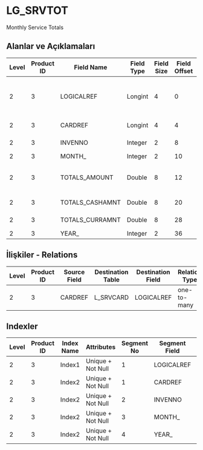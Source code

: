 # LG_SRVTOT

Monthly Service Totals

## Alanlar ve Açıklamaları

| Level | Product ID | Field Name | Field Type | Field Size | Field Offset | Türkçe Açıklama | Expression |
| ----- | ---------- | ---------- | ---------- | ---------- | ------------ | --------------- | ---------- |
| 2 | 3 | LOGICALREF | Longint | 4 | 0 | Aylık Hizmet Toplamları Log. Ref. | Monthly Service Totals Logical Reference |
| 2 | 3 | CARDREF | Longint | 4 | 4 | Hizmet Kartı | SRVCARD LOGICALREF |
| 2 | 3 | INVENNO | Integer | 2 | 8 | Ambar Numarası | Warehouse Number |
| 2 | 3 | MONTH_ | Integer | 2 | 10 | Ay | Month |
| 2 | 3 | TOTALS_AMOUNT | Double | 8 | 12 | Alınan / Verilen Hizmet Miktarı | Purchased / Sold Service Quantity |
| 2 | 3 | TOTALS_CASHAMNT | Double | 8 | 20 | Toplam (TRL) | Total (TRL) |
| 2 | 3 | TOTALS_CURRAMNT | Double | 8 | 28 | Toplam (RD) | Total (Rd) |
| 2 | 3 | YEAR_ | Integer | 2 | 36 | Yıl | Year |

## İlişkiler - Relations

| Level | Product ID | Source Field | Destination Table | Destination Field | Relation Type | Extra Condition |
| ----- | ---------- | ------------ | ---------------- | ---------------- | ------------- | --------------- |
| 2 | 3 | CARDREF | L_SRVCARD | LOGICALREF | one-to-many |  |

## Indexler

| Level | Product ID | Index Name | Attributes | Segment No | Segment Field | Sense |
| ----- | ---------- | ---------- | ---------- | ---------- | ------------- | ----- |
| 2 | 3 | Index1 | Unique + Not Null | 1 | LOGICALREF | Ascending |
| 2 | 3 | Index2 | Unique + Not Null | 1 | CARDREF | Ascending |
| 2 | 3 | Index2 | Unique + Not Null | 2 | INVENNO | Ascending |
| 2 | 3 | Index2 | Unique + Not Null | 3 | MONTH_ | Ascending |
| 2 | 3 | Index2 | Unique + Not Null | 4 | YEAR_ | Ascending |
